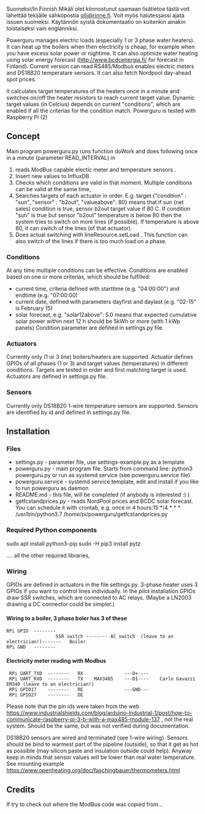 Suomeksi/In Finnish
Mikäli olet kiinnostunut saamaan lisätietoa tästä voit lähettää tekijälle sähköpostia olli@rinne.fi. Voit myös halutessassi ajata issuen suomeksi. Käytännön syistä dokumentaatio on kuitenkin ainakin toistaiseksi vain englanniksi.

Powerguru manages electric loads (especially 1 or 3 phase water heaters). It can heat up the boilers when then electricity is cheap, for example when you have excess solar power or nightime. It can also optimize water heating using solar energy forecast (http://www.bcdcenergia.fi/ for forecast in Finland). Current version can read RS485/Modbus enables electric meters and DS18B20 temperatare sensors. It can also fetch Nordpool day-ahead spot prices. 

It calculates target temperatures of the heaters once in a minute and switches on/off the heater resistors to reach current target value. Dynamic target values (in Celcius) depends on current "conditions", which are enabled if all the criterias for the condition match.   Powerguru is tested with Raspberry Pi (2)

## Concept
Main program powerguru.py runs function doWork and does following once in a minute (parameter READ_INTERVAL) in 
1. reads ModBus capable electic meter and temperature sensors .
2. Insert new values to InfluxDB
3. Checks which conditions are valid in that moment. Multiple conditions can be valid at the same time,
4. Searches targets of each actuator in order. E.g. target {"condition" : "sun", "sensor" : "b2out", "valueabove": 80} means that if sun (net sales) condition is true, sensor b2out target value if 80 C. If condition "sun" is true but sensor "b2out" temperature is below 80 then the system tries to switch on more lines (if possible). If temperature is above 80, it can switch of the lines (of that actuator).
5. Does actual switching with lineResource.setLoad . This function can also switch of the lines if there is too much load on a phase.
### Conditions
At any time multiple conditions can be effective. Conditions are enabled based on one or more criterias, which should be fulfilled:
- current time, criteria defined with starttime (e.g. "04:00:00") and endtime (e.g. "07:00:00)
- current date, defined with parameters dayfirst and daylast (e.g. "02-15" is February 15)
- solar forecast, e.g. "solar12above": 5.0 means that expected cumulative solar power within next 12 h should be 5kWh or more (with 1 kWp panels)
Condition parameter are defined in settings.py file.
### Actuators
Currently only (1 or 3 line) boilers/heaters are supported. Actuator defines GPIOs of all phases (1 or 3) and target values (temperatures) in different conditions. Targets are tested in order and first matching target is used. Actuators are defined in settings.py file.
### Sensors
Currently only DS18B20 1-wire temperature sensors are supported. Sensors are identified by id and  defined in settings.py file.

## Installation

### Files
* settings.py - parameter file, use settings-example.py as a template
* powerguru.py - main program file. Starts from command line:  python3 powerguru.py or run as systemd service (see powerguru.service file)
* powerguru.service - systemd service template, edit and install if you like to run powerguru as daemon
* README.md - this file, will be completed (if anybody is interested :) )
* getfcstandprices.py - reads NordPool prices and BCDC solar forecast. You can schedule it with crontab, e.g. once in 4 hours:15 */4 * * * /usr/bin/python3.7 /home/pi/powerguru/getfcstandprices.py
 

### Required Python components

sudo apt install python3-pip
sudo -H pip3 install pytz

.... all the other required libraries,

### Wiring
GPIOs are defined in actuators in the file settings.py. 3-phase heater uses 3 GPIOs if you want to control lines individually. In the pilot installation GPIOs draw SSR switches, which are connected to AC relays. (Maybe a LN2003 drawing a DC connector could be simpler.)

#### Wiring to a boiler, 3 phase boler has 3 of these

    RPi GPIO  -------- 
                      SSR switch -------- AC switch  (leave to an electrician!)-------   Boiler
    RPi GND   -------- 
    
#### Electricity meter reading with Modbus


     RPi UART_TXD  --------   RX               ---D+----
     RPi UART_RXD  --------   TX    MAX3485    ---D1----    Carlo Gavazzi EM340 (leave to an electrician!)
     RPi GPIO17    --------   RE               ---GND---
     RPi GPIO27    --------   DE
Please note that the pin ids were taken from the web https://www.industrialshields.com/blog/arduino-industrial-1/post/how-to-communicate-raspberry-pi-3-b-with-a-max485-module-137 , not the real system. Should be the same, but was not verified during documentation.    

     
    
    
DS18B20 sensors are wired and terminated (see 1-wire wiring). Sensors should be bind to warmest part of the pipeline (outside), so that it get as hot as possible (may silicon paste and insulation outside could help). Anyway keep in minds that sensor values will be lower than real water temperature.  See mounting example https://www.openheating.org/doc/faschingbauer/thermometers.html 

## Credits
If try to check out where the ModBus code was copied from...






